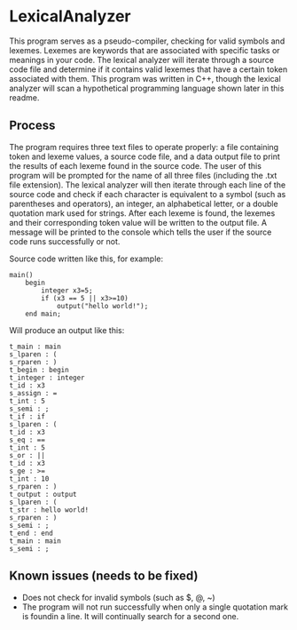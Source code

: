 # LexicalAnalyzer

This program serves as a pseudo-compiler, checking for valid symbols and lexemes. Lexemes are keywords that are associated with specific tasks or meanings in your code.
The lexical analyzer will iterate through a source code file and determine if it contains valid lexemes that have a certain token associated with them. This program was written
in C++, though the lexical analyzer will scan a hypothetical programming language shown later in this readme.

## Process

The program requires three text files to operate properly: a file containing token and lexeme values, a source code file, and a data output file to print the results of each lexeme
found in the source code. The user of this program will be prompted for the name of all three files (including the .txt file extension). The lexical analyzer will then iterate 
through each line of the source code and check if each character is equivalent to a symbol (such as parentheses and operators), an integer, an alphabetical letter, or a double 
quotation mark used for strings. After each lexeme is found, the lexemes and their corresponding token value will be written to the output file. A message will be printed to the
console which tells the user if the source code runs successfully or not.

Source code written like this, for example:
```
main()
	begin
		integer x3=5;
		if (x3 == 5 || x3>=10)
			output("hello world!");
	end main;
  ```
  Will produce an output like this:
  ```
  t_main : main
s_lparen : (
s_rparen : )
t_begin : begin
t_integer : integer
t_id : x3
s_assign : =
t_int : 5
s_semi : ;
t_if : if
s_lparen : (
t_id : x3
s_eq : ==
t_int : 5
s_or : ||
t_id : x3
s_ge : >=
t_int : 10
s_rparen : )
t_output : output
s_lparen : (
t_str : hello world!
s_rparen : )
s_semi : ;
t_end : end
t_main : main
s_semi : ;
```

## Known issues (needs to be fixed)
- Does not check for invalid symbols (such as $, @, ~)
- The program will not run successfully when only a single quotation mark is foundin a line. It will continually search for a second one.
